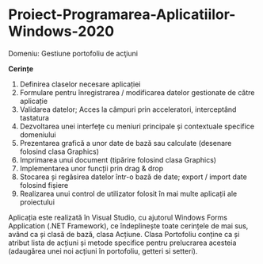 # Proiect-Programarea-Aplicatiilor-Windows-2020

Domeniu: Gestiune portofoliu de acţiuni 

<b>Cerințe</b>
1. Definirea claselor necesare aplicației
2. Formulare pentru înregistrarea / modificarea datelor gestionate de către aplicație
3. Validarea datelor; Acces la câmpuri prin acceleratori, interceptând tastatura
4. Dezvoltarea unei interfețe cu meniuri principale și contextuale specifice domeniului
5. Prezentarea grafică a unor date de bază sau calculate (desenare folosind clasa Graphics)
6. Imprimarea unui document (tipărire folosind clasa Graphics)
7. Implementarea unor funcții prin drag & drop
8. Stocarea și regăsirea datelor într-o bază de date; export / import date folosind fișiere
9. Realizarea unui control de utilizator folosit în mai multe aplicații ale proiectului


  Aplicația este realizată în Visual Studio, cu ajutorul Windows Forms Application (.NET Framework), ce îndeplinește toate cerințele de mai sus, având ca și clasă de bază, clasa Acțiune. Clasa Portofoliu conține ca și atribut lista de acțiuni și metode specifice pentru prelucrarea acesteia (adaugărea unei noi acțiuni în portofoliu, getteri si setteri). 
